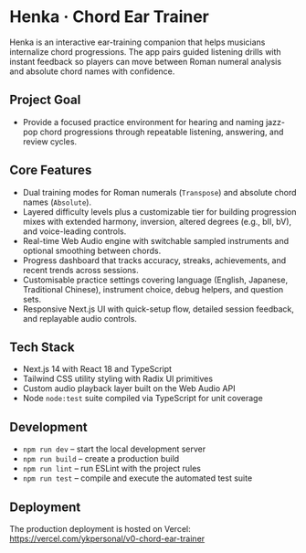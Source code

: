 # Henka · Chord Ear Trainer

Henka is an interactive ear-training companion that helps musicians internalize chord progressions. The app pairs guided listening drills with instant feedback so players can move between Roman numeral analysis and absolute chord names with confidence.

## Project Goal
- Provide a focused practice environment for hearing and naming jazz-pop chord progressions through repeatable listening, answering, and review cycles.

## Core Features
- Dual training modes for Roman numerals (`Transpose`) and absolute chord names (`Absolute`).
- Layered difficulty levels plus a customizable tier for building progression mixes with extended harmony, inversion, altered degrees (e.g., bII, bV), and voice-leading controls.
- Real-time Web Audio engine with switchable sampled instruments and optional smoothing between chords.
- Progress dashboard that tracks accuracy, streaks, achievements, and recent trends across sessions.
- Customisable practice settings covering language (English, Japanese, Traditional Chinese), instrument choice, debug helpers, and question sets.
- Responsive Next.js UI with quick-setup flow, detailed session feedback, and replayable audio controls.

## Tech Stack
- Next.js 14 with React 18 and TypeScript
- Tailwind CSS utility styling with Radix UI primitives
- Custom audio playback layer built on the Web Audio API
- Node `node:test` suite compiled via TypeScript for unit coverage

## Development
- `npm run dev` – start the local development server
- `npm run build` – create a production build
- `npm run lint` – run ESLint with the project rules
- `npm run test` – compile and execute the automated test suite

## Deployment
The production deployment is hosted on Vercel: https://vercel.com/ykpersonal/v0-chord-ear-trainer
